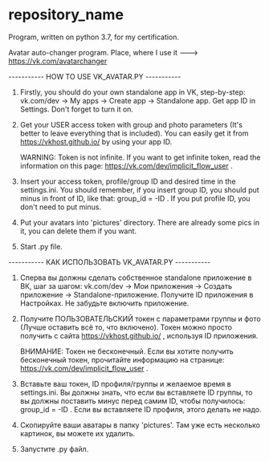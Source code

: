 # repository_name
Program, written on python 3.7, for my certification.

Avatar auto-changer program. Place, where I use it ---> https://vk.com/avatarchanger

----------- HOW TO USE VK_AVATAR.PY -----------

  1. Firstly, you should do your own standalone app in VK, step-by-step: vk.com/dev -> My apps -> Create app -> Standalone app.
     Get app ID in Settings. Don't forget to turn it on.
  
  2. Get your USER access token with group and photo parameters (It's better to leave everything that is included).
     You can easily get it from https://vkhost.github.io/ by using your app ID.
     
     WARNING: Token is not infinite. If you want to get infinite token, read the information on this page: https://vk.com/dev/implicit_flow_user .
     
     
  3. Insert your access token, profile/group ID and desired time in the settings.ini. 
     You should remember, if you insert group ID, you should put minus in front of ID, like that: group_id = -ID .
     If you put profile ID, you don't need to put minus.
  
  4. Put your avatars into 'pictures' directory. There are already some pics in it, you can delete them if you want.
  
  5. Start .py file.
  
  
  ----------- КАК ИСПОЛЬЗОВАТЬ VK_AVATAR.PY -----------
  
   1. Сперва вы должны сделать собственное standalone приложение в ВК, шаг за шагом: vk.com/dev -> Мои приложения -> Создать приложение -> Standalone-приложение.
      Получите ID приложения в Настройках. Не забудьте включить приложение.
   
   2. Получите ПОЛЬЗОВАТЕЛЬСКИЙ токен с параметрами группы и фото (Лучше оставить всё то, что включено).
      Токен можно просто получить с сайта https://vkhost.github.io/ , используя ID приложения.
      
      ВНИМАНИЕ: Токен не бесконечный. Если вы хотите получить бесконечный токен, прочитайте информацию на странице: https://vk.com/dev/implicit_flow_user .
      
      
   3. Вставьте ваш токен, ID профиля/группы и желаемое время в settings.ini.
      Вы должны знать, что если вы вставляете ID группы, то вы должны поставить минус перед самим ID, 
      чтобы получилось: group_id = -ID .
      Если вы вставляете ID профиля, этого делать не надо.
      
   4. Скопируйте ваши аватары в папку 'pictures'. Там уже есть несколько картинок, вы можете их удалить.
   
   5. Запустите .py файл.
